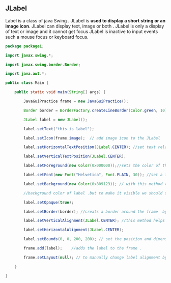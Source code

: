 ## JLabel
Label is a class of java Swing . JLabel is **used to display a short string or an image icon**. JLabel can display text, image or both . JLabel is only a display of text or image and it cannot get focus JLabel is inactive to input events such a mouse focus or keyboard focus.

```java
package package1;

import javax.swing.*;

import javax.swing.border.Border;

import java.awt.*;

public class Main {

    public static void main(String[] args) {

        JavaGuiPractice frame = new JavaGuiPractice();

        Border border = BorderFactory.createLineBorder(Color.green, 10);

        JLabel label = new JLabel();

        label.setText("this is label");

        label.setIcon(frame.image);  // add image icon to the JLabel

        label.setHorizontalTextPosition(JLabel.CENTER); //set text relative to the image icon

        label.setVerticalTextPosition(JLabel.CENTER);

        label.setForeground(new Color(0x000000));//sets the color of the font .

        label.setFont(new Font("Helvetica", Font.PLAIN, 30)); //set a font with size

        label.setBackground(new Color(0x809123)); // with this method we can change

        //background color of label .but to make it visible we should use the opaque method .

        label.setOpaque(true);

        label.setBorder(border); //creats a border around the frame  by creating an object of that .

        label.setVerticalAlignment(JLabel.CENTER); //this method helps to align the label img+txt

        label.setHorizontalAlignment(JLabel.CENTER);

        label.setBounds(0, 0, 200, 200); // set the position and dimension  of the label.

        frame.add(label);    //adds the label to the frame .

        frame.setLayout(null); // to manually change label alignment by label.setBounds .

    }

}
```